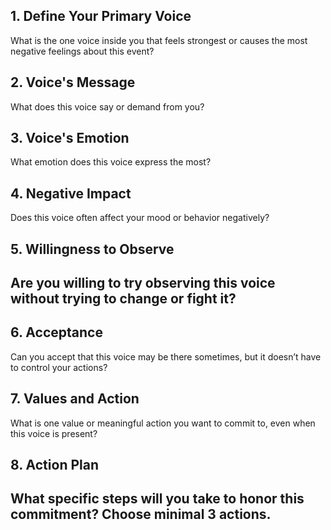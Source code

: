 ## 1. Define Your Primary Voice
What is the one voice inside you that feels strongest or causes the most negative feelings about this event?  


## 2. Voice's Message
What does this voice say or demand from you?  

## 3. Voice's Emotion
What emotion does this voice express the most?  

## 4. Negative Impact
Does this voice often affect your mood or behavior negatively?  

## 5. Willingness to Observe
Are you willing to try observing this voice without trying to change or fight it?  
---

## 6. Acceptance
Can you accept that this voice may be there sometimes, but it doesn’t have to control your actions?  

## 7. Values and Action
What is one value or meaningful action you want to commit to, even when this voice is present? 

## 8. Action Plan
What specific steps will you take to honor this commitment? Choose minimal 3 actions.
---
